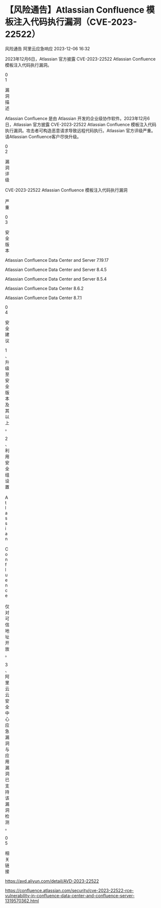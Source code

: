#  【风险通告】Atlassian Confluence 模板注入代码执行漏洞（CVE-2023-22522）   
风险通告  阿里云应急响应   2023-12-06 16:32  
  
2023年12月6日，Atlassian 官方披露 CVE-2023-22522 Atlassian Confluence 模板注入代码执行漏洞。  
  
0  
1  
  
漏  
洞  
描  
述  
  
  
Atlassian Confluence 是由 Atlassian 开发的企业级协作软件。2023年12月6日，Atlassian 官方披露 CVE-2023-22522 Atlassian Confluence 模板注入代码执行漏洞。攻击者可构造恶意请求导致远程代码执行。Atlassian 官方评级严重。请Atlassian Confluence客户尽快升级。  
  
  
0  
2  
  
漏  
洞  
评  
级  
  
  
CVE-2023-22522 Atlassian Confluence 模板注入代码执行漏洞  
   
严  
重  
  
  
0  
3  
  
安  
全  
版  
本  
  
  
Atlassian Confluence Data Center and Server 7.19.17   
  
Atlassian Confluence Data Center and Server 8.4.5   
  
Atlassian Confluence Data Center and Server 8.5.4   
  
Atlassian Confluence Data Center 8.6.2  
  
 Atlassian Confluence Data Center 8.7.1  
  
  
0  
4  
  
安  
全  
建  
议  
  
  
1  
、  
升  
级  
至  
安  
全  
版  
本  
及  
其  
以  
上  
。  
  
2  
、  
利  
用  
安  
全  
组  
设  
置  
   
A  
t  
l  
a  
s  
s  
i  
a  
n  
   
C  
o  
n  
f  
l  
u  
e  
n  
c  
e  
   
仅  
对  
可  
信  
地  
址  
开  
放  
。  
  
3  
、  
阿  
里  
云  
云  
安  
全  
中  
心  
应  
急  
漏  
洞  
与  
应  
用  
漏  
洞  
已  
支  
持  
该  
漏  
洞  
检  
测  
。  
  
  
0  
5  
  
相  
关  
链  
接  
  
  
https://avd.aliyun.com/detail/AVD-2023-22522  
  
  
https://confluence.atlassian.com/security/cve-2023-22522-rce-vulnerability-in-confluence-data-center-and-confluence-server-1319570362.html  
  
  
